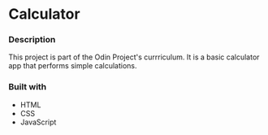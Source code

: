 # Calculator

### Description
This project is part of the Odin Project's currriculum. It is a basic calculator app that performs simple calculations.
### Built with
- HTML
- CSS
- JavaScript
